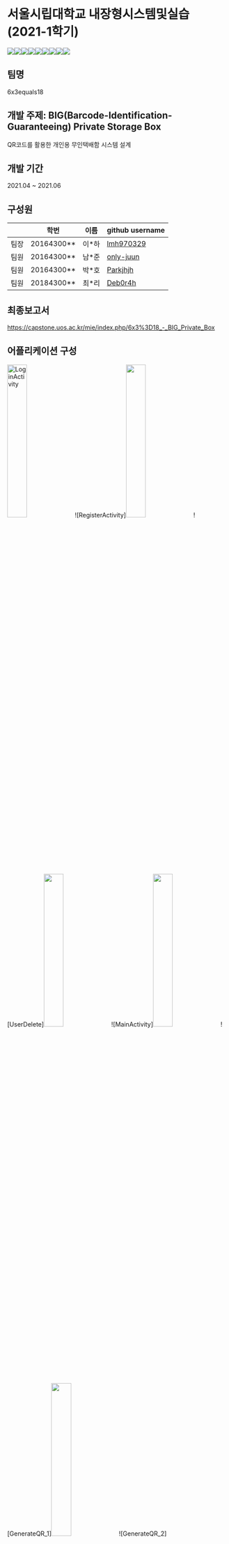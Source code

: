 # 서울시립대학교 내장형시스템및실습(2021-1학기)
<div class = "shields" style = "display: flex; "> 
    <img src = "https://img.shields.io/github/issues/only-juun/6x3equals18">
    <img src = "https://img.shields.io/github/forks/only-juun/6x3equals18">
    <img src = "https://img.shields.io/github/stars/only-juun/6x3equals18">
    <img src="https://img.shields.io/static/v1?label=ESE&message=BIG-BOX" />
    <img src="https://img.shields.io/github/languages/top/only-juun/6x3equals18" />
    <img src="https://img.shields.io/github/languages/count/only-juun/6x3equals18" />
    <img src="https://img.shields.io/github/last-commit/only-juun/6x3equals18"/>
    <img src="https://img.shields.io/github/license/only-juun/6x3equals18" />
    <img src="https://hits.seeyoufarm.com/api/count/incr/badge.svg?url=https%3A%2F%2Fgithub.com%2Fonly-juun%2F6x3equals18&count_bg=%2379C83D&title_bg=%23555555&icon=&icon_color=%23E7E7E7&title=hits&edge_flat=false"/>
</div>

## 팀명
6x3equals18

## 개발 주제: BIG(Barcode-Identification-Guaranteeing) Private Storage Box
QR코드를 활용한 개인용 무인택배함 시스템 설계

## 개발 기간
2021.04 ~ 2021.06

## 구성원
||학번 |이름|github username|
|--|--|--|--|
|팀장|20164300**|이*하|<a href = "https://github.com/lmh970329">lmh970329</a>|
|팀원|20164300**|남*준|<a href = "https://github.com/only-juun">only-juun</a>|
|팀원|20164300**|박*호|<a href = "https://github.com/Parkjhjh">Parkjhjh</a>|
|팀원|20184300**|최*리|<a href = "https://github.com/Deb0r4h">Deb0r4h</a>|

## 최종보고서
https://capstone.uos.ac.kr/mie/index.php/6x3%3D18_-_BIG_Private_Box

## 어플리케이션 구성
<img src = "https://user-images.githubusercontent.com/79013722/122664590-550fab80-d1dd-11eb-93b9-8caeae00fe37.jpg" width="30%" height="30%" title="LoginActivity">
![RegisterActivity]<img src = "https://user-images.githubusercontent.com/79013722/122664603-66f14e80-d1dd-11eb-8033-7aa04f70d1bb.jpg" width="30%" height="30%">
![UserDelete]<img src = "https://user-images.githubusercontent.com/79013722/122664609-6ce72f80-d1dd-11eb-8d6b-eeeb8996642f.jpg" width="30%" height="30%">
![MainActivity]<img src = "https://user-images.githubusercontent.com/79013722/122664640-8daf8500-d1dd-11eb-9c50-a7f934ef294d.jpg" width="30%" height="30%">
![GenerateQR_1]<img src = "https://user-images.githubusercontent.com/79013722/122664612-72447a00-d1dd-11eb-9c06-59a966913c58.jpg" width="30%" height="30%">
![GenerateQR_2]<img src = "https://user-images.githubusercontent.com/79013722/122664616-74a6d400-d1dd-11eb-8819-200238fb7864.jpg" width="30%" height="30%">
![Deliveryregister]<img src = "https://user-images.githubusercontent.com/79013722/122664618-783a5b00-d1dd-11eb-84fc-348474479a3e.jpg" width="30%" height="30%">
![DeliveryMenu]<img src = "https://user-images.githubusercontent.com/79013722/122664621-7a9cb500-d1dd-11eb-8dac-149f575f5089.jpg" width="30%" height="30%">
![Deliveries]<img src = "https://user-images.githubusercontent.com/79013722/122664627-7e303c00-d1dd-11eb-992f-b4f0b7df4bbd.jpg" width="30%" height="30%">
![Complete]<img src = "https://user-images.githubusercontent.com/79013722/122664629-7f616900-d1dd-11eb-83b9-bdc9192851fa.jpg" width="30%" height="30%">
![LogCheck]<img src = "https://user-images.githubusercontent.com/79013722/122664630-82f4f000-d1dd-11eb-8477-f068a39748de.jpg" width="30%" height="30%">


